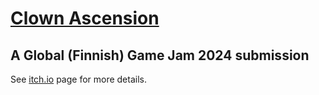# [Clown Ascension](https://xiale.itch.io/clown-ascension)
## A Global (Finnish) Game Jam 2024 submission
See [itch.io](https://xiale.itch.io/clown-ascension) page for more details.
